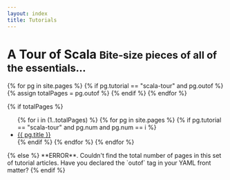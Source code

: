 ```yaml
---
layout: index
title: Tutorials
---
```


<div class="page-header-index">
  <h1>A Tour of Scala <small>Bite-size pieces of all of the essentials...</small></h1>
</div>
{% for pg in site.pages %}
  {% if pg.tutorial == "scala-tour" and pg.outof %}
    {% assign totalPages = pg.outof %}  
  {% endif %}
{% endfor %}

{% if totalPages %}
  <ul>
  {% for i in (1..totalPages) %}
    {% for pg in site.pages %}
      {% if pg.tutorial == "scala-tour" and pg.num and pg.num == i %}
        <li class="tour-of-scala"><a href="{{ pg.url }}">{{ pg.title }}</a></li> 
      {% endif %}
    {% endfor %}
  {% endfor %}
  </ul>
{% else %} **ERROR**. Couldn't find the total number of pages in this set of tutorial articles. Have you declared the `outof` tag in your YAML front matter?
{% endif %}
